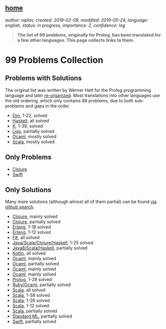 [home](./index.md)
-------------------

*author: niplav, created: 2019-02-09, modified: 2019-05-24, language: english, status: in progress, importance: 2, confidence: log*

> __The list of 99 problems, originally for Prolog, has been translated
> for a few other languages. This page collects links to them.__

99 Problems Collection
======================

Problems with Solutions
-----------------------

The original list was written by Werner
Hett for the Prolog programming language and later
[re-organized](https://sites.google.com/site/prologsite/prolog-problems).
Most translations into other languages use the old ordering, which only
contains 88 problems, due to both sub-problems and gaps in the order.

* [Elm](https://en.wikibooks.org/wiki/99_Elm_Problems/1_to_99), 1-22, solved
* [Haskell](https://wiki.haskell.org/H-99:_Ninety-Nine_Haskell_Problems), all solved
* [K](https://github.com/kevinlawler/kona/wiki/K-99:-Ninety-Nine-K-Problems), 1-39, solved
* [Lisp](https://www.ic.unicamp.br/%7Emeidanis/courses/mc336/2006s2/funcional/L-99_Ninety-Nine_Lisp_Problems.html), partially solved
* [Ocaml](https://ocaml.org/learn/tutorials/99problems.html), mostly solved
* [Scala](http://aperiodic.net/phil/scala/s-99/), mostly solved

Only Problems
-------------

* [Clojure](https://github.com/99XProblems/99-Clojure-Problems)
* [Swift](https://www.enekoalonso.com/projects/99-swift-problems/)

Only Solutions
--------------

Many more solutions (although almost all of them partial) can be found
[via github search](https://github.com/search?p=1&q=99+problems&type=Repositories&utf8=%E2%9C%93).

* [Clojure](https://github.com/AustinRochford/99-problems-clojure), mainly solved
* [Clojure](https://github.com/rodnaph/99-clojure-problems), partially solved
* [Erlang](https://github.com/chad/99problems_erlang), 1-18 solved
* [Erlang](https://github.com/cosgroveb/99-erlang-problems), 1-12 solved
* [F#](https://github.com/paks/99-FSharp-Problems), all solved
* [Java/Scala/Clojure/Haskell](https://github.com/pavelfatin/ninety-nine), 1-25 solved
* [Java8/Scala/Haskell](https://github.com/shekhargulati/99-problems), partially solved
* [Kotlin](https://github.com/dkandalov/kotlin-99), all solved
* [Ocaml](https://github.com/MassD/99), mainly solved
* [Ocaml](https://github.com/VictorNicollet/99-Problems-OCaml), partially solved
* [Ocaml](https://github.com/christiankissig/ocaml99), mainly solved
* [Ocaml](https://github.com/shrynx/99.re), mainly solved
* [Prolog](https://github.com/Rootex/99-prolog-problems/blob/master/lists.prolog), 1-28 solved
* [Ruby/Ocaml](https://github.com/gmarik/99problems/), partially solved
* [Scala](https://github.com/99XProblems/99-Scala-Problems), all solved
* [Scala](https://github.com/danluu/ninety-nine-scala-problems), 1-58 solved
* [Scala](https://github.com/phyous/99-scala-problems), 1-26 solved
* [Scala](https://github.com/rabbitonweb/99-scala-problems), 1-12 solved
* [Scala](https://github.com/scala-club/NinetyNine), partially solved
* [Standard ML](https://github.com/wololock/99problems-ml), partially solved
* [Swift](https://github.com/eneko/Ninety-Nine-Swift-Solutions), partially solved
